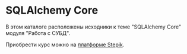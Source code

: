 # SQLAlchemy Core

В этом каталоге расположены исходники к теме "SQLAlchemy Core" модуля "Работа с СУБД".

Приобрести курс можно на [платформе Stepik](https://stepik.org/a/153850?utm_source=course-github&utm_medium=readme&utm_campaign=sqlalchemy-core).
